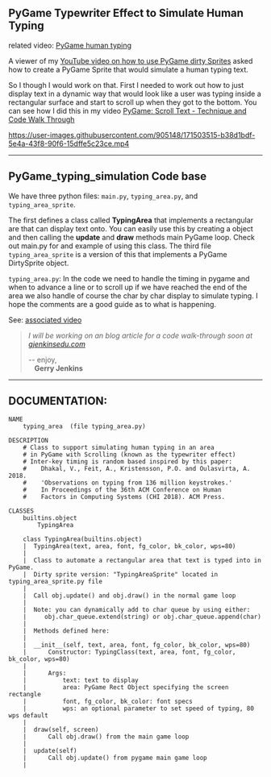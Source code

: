 ## PyGame Typewriter Effect to Simulate Human Typing

related video: [PyGame human typing](https://youtu.be/4njHgre-pKM)

A viewer of my [YouTube video on how to use PyGame dirty Sprites](https://youtu.be/Pu5_8F_KaHI) 
asked how to create a PyGame Sprite that would simulate a human typing text.

So I though I would work on that. First I needed to work out how to just display text in a dynamic way that 
would look like a user was typing inside a rectangular surface and start to scroll up when they got to the bottom.
You can see how I did this in my video
[PyGame: Scroll Text - Technique and Code Walk Through](https://youtu.be/PWd2CJfdx1A)


https://user-images.githubusercontent.com/905148/171503515-b38d1bdf-5e4a-43f8-90f6-15dffe5c23ce.mp4


----
## PyGame_typing_simulation Code base

We have three python files:  `main.py`, `typing_area.py`, and `typing_area_sprite`.

The first defines a class called **TypingArea** that implements a rectangular are that can display
text onto. You can easily use this by creating a object and then calling the **update** and **draw** methods
main PyGame loop. Check out main.py for and example of using this class. 
The third file `typing_area_sprite` is a version of this that implements a PyGame DirtySprite object.

`typing_area.py`:
In the code we need to handle the timing in pygame
and when to advance a line or to scroll up if we have reached the end of the area
we also handle of course the char by char display to simulate typing. I hope the
comments are a good guide as to what is happening.

See: [associated video](https://youtu.be/4njHgre-pKM)

> *I will be working on an blog article for a code walk-through soon at [gjenkinsedu.com](https://gjenkinsedu.com)*
>
>-- enjoy, \
>   &nbsp;&nbsp;&nbsp;**Gerry Jenkins**
> 
> 
---
## DOCUMENTATION:

    NAME
        typing_area  (file typing_area.py)

    DESCRIPTION
        # Class to support simulating human typing in an area
        # in PyGame with Scrolling (known as the typewriter effect)
        # Inter-key timing is random based inspired by this paper:
        #    Dhakal, V., Feit, A., Kristensson, P.O. and Oulasvirta, A. 2018.
        #    'Observations on typing from 136 million keystrokes.'
        #    In Proceedings of the 36th ACM Conference on Human
        #    Factors in Computing Systems (CHI 2018). ACM Press.

    CLASSES
        builtins.object
            TypingArea
        
        class TypingArea(builtins.object)
        |  TypingArea(text, area, font, fg_color, bk_color, wps=80)
        |  
        |  Class to automate a rectangular area that text is typed into in PyGame.
        |  Dirty sprite version: "TypingAreaSprite" located in typing_area_sprite.py file
        |  
        |  Call obj.update() and obj.draw() in the normal game loop
        |  
        |  Note: you can dynamically add to char queue by using either:
        |     obj.char_queue.extend(string) or obj.char_queue.append(char)
        |  
        |  Methods defined here:
        |  
        |  __init__(self, text, area, font, fg_color, bk_color, wps=80)
        |      Constructor: TypingClass(text, area, font, fg_color, bk_color, wps=80)
        |      
        |      Args:
        |          text: text to display
        |          area: PyGame Rect Object specifying the screen rectangle
        |          font, fg_color, bk_color: font specs
        |          wps: an optional parameter to set speed of typing, 80 wps default
        |  
        |  draw(self, screen)
        |      Call obj.draw() from the main game loop
        |  
        |  update(self)
        |      Call obj.update() from pygame main game loop
        |  
